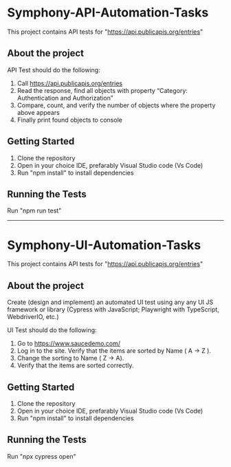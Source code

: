 # Symphony-API-Automation-Tasks

This project contains API tests for "https://api.publicapis.org/entries"

## About the project

API Test should do the following:

1. Call https://api.publicapis.org/entries
2. Read the response, find all objects with property “Category: Authentication and
   Authorization”
3. Compare, count, and verify the number of objects where the property above
   appears
4. Finally print found objects to console

## Getting Started

1. Clone the repository
2. Open in your choice IDE, prefarably Visual Studio code (Vs Code)
3. Run "npm install" to install dependencies

## Running the Tests

Run "npm run test"

---

# Symphony-UI-Automation-Tasks

This project contains API tests for "https://api.publicapis.org/entries"

## About the project

Create (design and implement) an automated UI test using any any UI JS framework or
library (Cypress with JavaScript; Playwright with TypeScript, WebdriverIO, etc.)

UI Test should do the following:

1. Go to https://www.saucedemo.com/
2. Log in to the site. Verify that the items are sorted by Name ( A -> Z ).
3. Change the sorting to Name ( Z -> A).
4. Verify that the items are sorted correctly.

## Getting Started

1. Clone the repository
2. Open in your choice IDE, prefarably Visual Studio code (Vs Code)
3. Run "npm install" to install dependencies

## Running the Tests

Run "npx cypress open"
